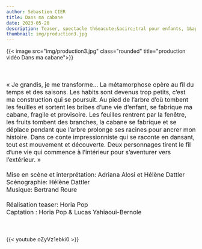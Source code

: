 ```yaml
---
author: Sébastien CIER
title: Dans ma cabane
date: 2023-05-20
description: Teaser, spectacle th&eacute;&acirc;tral pour enfants, 1&apos;40
thumbnail: img/production3.jpg
---
```

{{< image src="img/production3.jpg" class="rounded" title="production vidéo Dans ma cabane">}}

<p style='margin:0cm;font-size:16px;'>&nbsp;</p>
<p style='margin:0cm;font-size:16px;'>&nbsp;</p>
<p style='margin:0cm;font-size:16px;'>&laquo;&nbsp;Je grandis, je me transforme&hellip; La m&eacute;tamorphose op&egrave;re au fil du temps et des saisons. Les habits sont devenus trop petits, c&rsquo;est ma construction qui se poursuit. Au pied de l&rsquo;arbre d&rsquo;o&ugrave; tombent les feuilles et sortent les bribes d&rsquo;une vie d&rsquo;enfant, se fabrique ma cabane, fragile et provisoire. Les feuilles rentrent par la fen&ecirc;tre, les fruits tombent des branches, la cabane se fabrique et se d&eacute;place pendant que l&rsquo;arbre prolonge ses racines pour ancrer mon histoire. Dans ce conte impressionniste qui se raconte en dansant, tout est mouvement et d&eacute;couverte. Deux personnages tirent le fil d&rsquo;une vie qui commence &agrave; l&rsquo;int&eacute;rieur pour s&rsquo;aventurer vers l&rsquo;ext&eacute;rieur.&nbsp;&raquo;</p>
<p style='margin:0cm;font-size:16px;'>&nbsp;</p>
<p style='margin:0cm;font-size:16px;'>Mise en sc&egrave;ne et interpr&eacute;tation: Adriana Alosi et H&eacute;l&egrave;ne Dattler</p>
<p style='margin:0cm;font-size:16px;'>Sc&eacute;nographie: H&eacute;l&egrave;ne Dattler</p>
<p style='margin:0cm;font-size:16px;'>Musique: Bertrand Roure</p>
<p style='margin:0cm;font-size:16px;'>&nbsp;</p>
<p style='margin:0cm;font-size:16px;'>R&eacute;alisation&nbsp;teaser: Horia Pop</p>
<p style='margin:0cm;font-size:16px;'>Captation : Horia Pop &amp; Lucas Yahiaoui-Bernole</p>
<p style='margin:0cm;font-size:16px;'>&nbsp;</p>
<p style='margin:0cm;font-size:16px;'>&nbsp;</p>

{{< youtube oZyVz1ebki0 >}}


